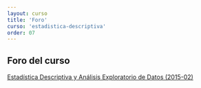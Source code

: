 ```yaml
---
layout: curso
title: 'Foro'
curso: 'estadistica-descriptiva'
order: 07
---
```



## Foro del curso

<a id="nabblelink" href="http://estadistica-descriptiva-y-analisis-exploratorio-de-datos-2015.1122368.n5.nabble.com/">Estadística Descriptiva y Análisis Exploratorio de Datos (2015-02)</a>
<script src="http://estadistica-descriptiva-y-analisis-exploratorio-de-datos-2015.1122368.n5.nabble.com/embed/f1"></script>
	


